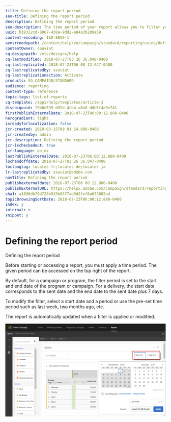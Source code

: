 ```yaml
---
title: Defining the report period
seo-title: Defining the report period
description: Defining the report period
seo-description: The time period of your report allows you to filter your data depending on the chosen dates.
uuid: b19322cd-8967-438a-9dd2-a84a3b289e59
content-encoding: ISO-8859-1
aemsrcnodepath: /content/help/en/campaign/standard/reporting/using/defining-the-report-period
contentOwner: sauviat
cq-designpath: /etc/designs/help
cq-lastmodified: 2018-07-27T03 26 36.048-0400
cq-lastreplicated: 2018-07-23T06 00 12.927-0400
cq-lastreplicatedby: sauviat
cq-lastreplicationaction: Activate
products: SG_CAMPAIGN/STANDARD
audience: reporting
content-type: reference
topic-tags: list-of-reports
cq-template: /apps/help/templates/article-3
discoiquuid: f9b8e599-d92d-4cbb-a8a8-ddb5f4a9e741
firstPublishExternalDate: 2018-07-23T06:00:12.880-0400
herogradient: light
isreadyforlocalization: false
jcr-created: 2018-03-15T09 01 54.008-0400
jcr-createdby: admin
jcr-description: Defining the report period
jcr-ischeckedout: true
jcr-language: en_us
lastPublishExternalDate: 2018-07-23T06:00:12.880-0400
lochandoffdate: 2018-07-27T03 26 36.047-0400
loclangtag: locales fr;locales de;locales ja
lr-lastreplicatedby: sauviat@adobe.com
navTitle: Defining the report period
publishexternaldate: 2018-07-23T06 00 12.880-0400
publishExternalURL: https://helpx.adobe.com/campaign/standard/reporting/using/defining-the-report-period.html
sha1: a1890db79d728b915b8577ad9d2fef0a673882a4
topicBrowsingSortDate: 2018-07-23T06:00:12.880-0400
index: y
internal: n
snippet: y
---
```


# Defining the report period

Defining the report period

Before starting or accessing a report, you must apply a time period. The given period can be accessed on the top right of the report.

By default, for a campaign or program, the filter period is set to the start and end date of the program or campaign. For a delivery, the start date corresponds to the sent date and the end date to the sent date plus 7 days.

To modify the filter, select a start date and a period or use the pre-set time period such as last week, two months ago, etc.

The report is automatically updated when a filter is applied or modified.

![](assets/campaign_reports_5.png)

